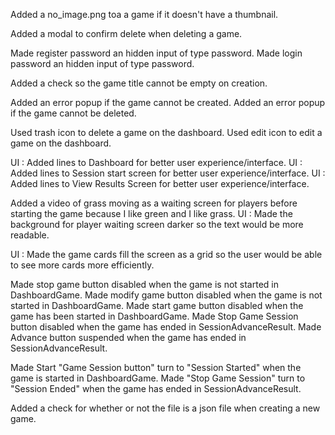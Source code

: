 Added a no_image.png toa a game if it doesn't have a thumbnail.

Added a modal to confirm delete when deleting a game.

Made register password an hidden input of type password.
Made login password an hidden input of type password.

Added a check so the game title cannot be empty on creation.

Added an error popup if the game cannot be created.
Added an error popup if the game cannot be deleted.

Used trash icon to delete a game on the dashboard.
Used edit icon to edit a game on the dashboard.

UI : Added lines to Dashboard for better user experience/interface.
UI : Added lines to Session start screen for better user experience/interface.
UI : Added lines to View Results Screen for better user experience/interface.

Added a video of grass moving as a waiting screen for players before starting the game because I like green and I like grass.
UI : Made the background for player waiting screen darker so the text would be more readable.

UI : Made the game cards fill the screen as a grid so the user would be able to see more cards more efficiently.

Made stop game button disabled when the game is not started in DashboardGame.
Made modify game button disabled when the game is not started in DashboardGame.
Made start game button disabled when the game has been started in DashboardGame.
Made Stop Game Session button disabled when the game has ended in SessionAdvanceResult.
Made Advance button suspended when the game has ended in SessionAdvanceResult.

Made Start "Game Session button" turn to "Session Started" when the game is started in DashboardGame.
Made "Stop Game Session" turn to "Session Ended" when the game has ended in SessionAdvanceResult.

Added a check for whether or not the file is a json file when creating a new game.